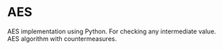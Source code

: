# AES
AES implementation using Python. 
For checking any intermediate value.
AES algorithm with countermeasures.
